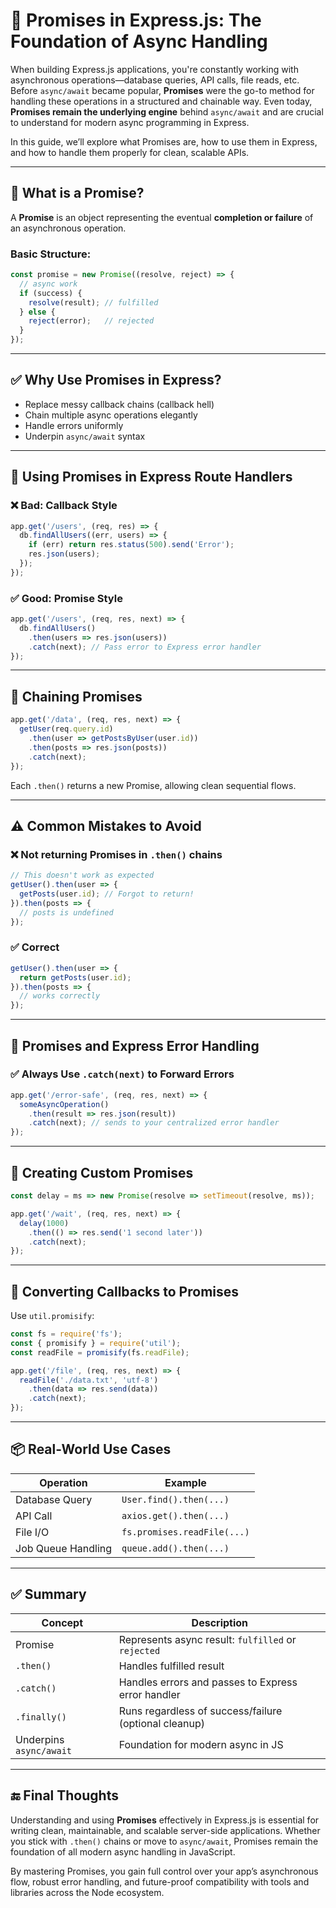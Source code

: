 
# 🔄 Promises in Express.js: The Foundation of Async Handling

When building Express.js applications, you're constantly working with asynchronous operations—database queries, API calls, file reads, etc. Before `async/await` became popular, **Promises** were the go-to method for handling these operations in a structured and chainable way. Even today, **Promises remain the underlying engine** behind `async/await` and are crucial to understand for modern async programming in Express.

In this guide, we’ll explore what Promises are, how to use them in Express, and how to handle them properly for clean, scalable APIs.

---

## 🧠 What is a Promise?

A **Promise** is an object representing the eventual **completion or failure** of an asynchronous operation.

### Basic Structure:

```js
const promise = new Promise((resolve, reject) => {
  // async work
  if (success) {
    resolve(result); // fulfilled
  } else {
    reject(error);   // rejected
  }
});
```

---

## ✅ Why Use Promises in Express?

* Replace messy callback chains (callback hell)
* Chain multiple async operations elegantly
* Handle errors uniformly
* Underpin `async/await` syntax

---

## 🚀 Using Promises in Express Route Handlers

### ❌ Bad: Callback Style

```js
app.get('/users', (req, res) => {
  db.findAllUsers((err, users) => {
    if (err) return res.status(500).send('Error');
    res.json(users);
  });
});
```

### ✅ Good: Promise Style

```js
app.get('/users', (req, res, next) => {
  db.findAllUsers()
    .then(users => res.json(users))
    .catch(next); // Pass error to Express error handler
});
```

---

## 🔁 Chaining Promises

```js
app.get('/data', (req, res, next) => {
  getUser(req.query.id)
    .then(user => getPostsByUser(user.id))
    .then(posts => res.json(posts))
    .catch(next);
});
```

Each `.then()` returns a new Promise, allowing clean sequential flows.

---

## ⚠️ Common Mistakes to Avoid

### ❌ Not returning Promises in `.then()` chains

```js
// This doesn't work as expected
getUser().then(user => {
  getPosts(user.id); // Forgot to return!
}).then(posts => {
  // posts is undefined
});
```

### ✅ Correct

```js
getUser().then(user => {
  return getPosts(user.id);
}).then(posts => {
  // works correctly
});
```

---

## 🛑 Promises and Express Error Handling

### ✅ Always Use `.catch(next)` to Forward Errors

```js
app.get('/error-safe', (req, res, next) => {
  someAsyncOperation()
    .then(result => res.json(result))
    .catch(next); // sends to your centralized error handler
});
```

---

## 🧪 Creating Custom Promises

```js
const delay = ms => new Promise(resolve => setTimeout(resolve, ms));

app.get('/wait', (req, res, next) => {
  delay(1000)
    .then(() => res.send('1 second later'))
    .catch(next);
});
```

---

## 🧬 Converting Callbacks to Promises

Use `util.promisify`:

```js
const fs = require('fs');
const { promisify } = require('util');
const readFile = promisify(fs.readFile);

app.get('/file', (req, res, next) => {
  readFile('./data.txt', 'utf-8')
    .then(data => res.send(data))
    .catch(next);
});
```

---

## 📦 Real-World Use Cases

| Operation          | Example                     |
| ------------------ | --------------------------- |
| Database Query     | `User.find().then(...)`     |
| API Call           | `axios.get().then(...)`     |
| File I/O           | `fs.promises.readFile(...)` |
| Job Queue Handling | `queue.add().then(...)`     |

---

## ✅ Summary

| Concept                 | Description                                           |
| ----------------------- | ----------------------------------------------------- |
| Promise                 | Represents async result: `fulfilled` or `rejected`    |
| `.then()`               | Handles fulfilled result                              |
| `.catch()`              | Handles errors and passes to Express error handler    |
| `.finally()`            | Runs regardless of success/failure (optional cleanup) |
| Underpins `async/await` | Foundation for modern async in JS                     |

---

## 🔚 Final Thoughts

Understanding and using **Promises** effectively in Express.js is essential for writing clean, maintainable, and scalable server-side applications. Whether you stick with `.then()` chains or move to `async/await`, Promises remain the foundation of all modern async handling in JavaScript.

By mastering Promises, you gain full control over your app’s asynchronous flow, robust error handling, and future-proof compatibility with tools and libraries across the Node ecosystem.


